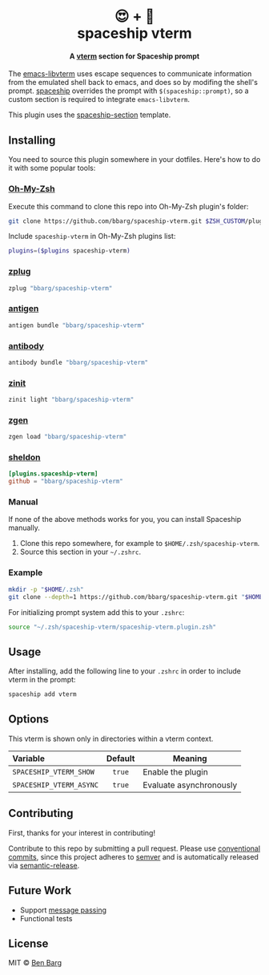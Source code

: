 <h1 align="center">
  😍 + 🚀
  <br>spaceship vterm<br>
</h1>

<h4 align="center">
  A <a href="https://github.com/akermu/emacs-libvterm" target="_blank">vterm</a> section for Spaceship prompt
</h4>

<!-- <p align="center"> -->
<!--   <a href="https://github.com/spaceship-prompt/spaceship-section/releases"> -->
<!--     <img src="https://img.shields.io/github/v/release/spaceship-prompt/spaceship-section.svg?style=flat-square" -->
<!--       alt="GitHub Release" /> -->
<!--   </a> -->

<!--   <a href="https://github.com/spaceship-prompt/spaceship-section/actions"> -->
<!--     <img src="https://img.shields.io/github/actions/workflow/status/spaceship-prompt/spaceship-gradle/ci.yaml?style=flat-square" -->
<!--       alt="GitHub Workflow Status" /> -->
<!--   </a> -->
<!-- </p> -->

The [emacs-libvterm](https://github.com/akermu/emacs-libvterm) uses escape sequences to
communicate information from the emulated shell back to emacs, and does so by modifing the
shell's prompt. [spaceship](https://github.com/spaceship-prompt/spaceship-prompt)
overrides the prompt with `$(spaceship::prompt)`, so a custom section is required to
integrate `emacs-libvterm`.

This plugin uses the
[spaceship-section](https://github.com/spaceship-prompt/spaceship-section) template.

## Installing

You need to source this plugin somewhere in your dotfiles. Here's how to do it with some popular tools:

### [Oh-My-Zsh]

Execute this command to clone this repo into Oh-My-Zsh plugin's folder:

```zsh
git clone https://github.com/bbarg/spaceship-vterm.git $ZSH_CUSTOM/plugins/spaceship-vterm
```

Include `spaceship-vterm` in Oh-My-Zsh plugins list:

```zsh
plugins=($plugins spaceship-vterm)
```

### [zplug]

```zsh
zplug "bbarg/spaceship-vterm"
```

### [antigen]

```zsh
antigen bundle "bbarg/spaceship-vterm"
```

### [antibody]

```zsh
antibody bundle "bbarg/spaceship-vterm"
```

### [zinit]

```zsh
zinit light "bbarg/spaceship-vterm"
```

### [zgen]

```zsh
zgen load "bbarg/spaceship-vterm"
```

### [sheldon]

```toml
[plugins.spaceship-vterm]
github = "bbarg/spaceship-vterm"
```

### Manual

If none of the above methods works for you, you can install Spaceship manually.

1. Clone this repo somewhere, for example to `$HOME/.zsh/spaceship-vterm`.
2. Source this section in your `~/.zshrc`.

### Example

```zsh
mkdir -p "$HOME/.zsh"
git clone --depth=1 https://github.com/bbarg/spaceship-vterm.git "$HOME/.zsh/spaceship-vterm"
```

For initializing prompt system add this to your `.zshrc`:

```zsh title=".zshrc"
source "~/.zsh/spaceship-vterm/spaceship-vterm.plugin.zsh"
```

## Usage

After installing, add the following line to your `.zshrc` in order to include vterm in the prompt:

```zsh
spaceship add vterm
```

## Options

This vterm is shown only in directories within a vterm context.

| Variable                   |              Default               | Meaning                              |
| :------------------------- | :--------------------------------: | ------------------------------------ |
| `SPACESHIP_VTERM_SHOW`     |               `true`               | Enable the plugin                    |
| `SPACESHIP_VTERM_ASYNC`    |               `true`               | Evaluate asynchronously              |

## Contributing

First, thanks for your interest in contributing!

Contribute to this repo by submitting a pull request. Please use [conventional
commits](https://www.conventionalcommits.org/), since this project adheres to
[semver](https://semver.org/) and is automatically released via
[semantic-release](https://github.com/semantic-release/semantic-release).

## Future Work

- Support [message passing](https://github.com/akermu/emacs-libvterm#message-passing)
- Functional tests

## License

MIT © [Ben Barg](https://ben.community)

<!-- References -->

[Oh-My-Zsh]: https://ohmyz.sh/
[zplug]: https://github.com/zplug/zplug
[antigen]: https://antigen.sharats.me/
[antibody]: https://getantibody.github.io/
[zinit]: https://github.com/zdharma/zinit
[zgen]: https://github.com/tarjoilija/zgen
[sheldon]: https://sheldon.cli.rs/
